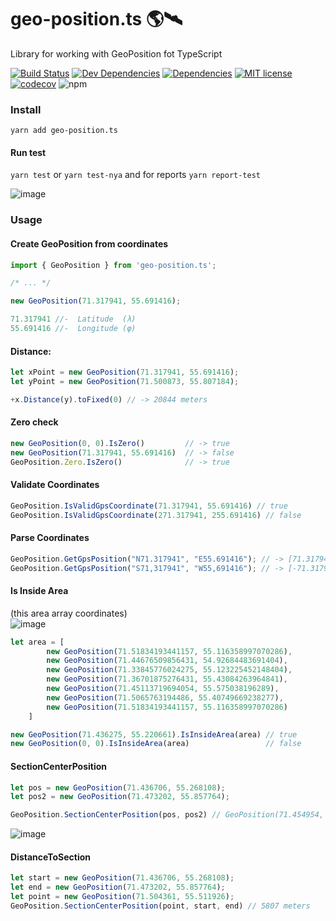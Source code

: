 # geo-position.ts 🌎🛰  
Library for working with GeoPosition fot TypeScript   

[![Build Status](https://travis-ci.org/0xF6/geo-position.ts.svg?branch=master)](https://travis-ci.org/0xF6/geo-position.ts)
[![Dev Dependencies](https://img.shields.io/david/dev/0xF6/geo-position.ts.svg)](https://david-dm.org/0xF6/geo-position.ts?type=dev)
[![Dependencies](https://img.shields.io/david/0xF6/geo-position.ts.svg)](https://david-dm.org/0xF6/geo-position.ts)
[![MIT license](http://img.shields.io/badge/license-MIT-brightgreen.svg)](http://opensource.org/licenses/MIT)
[![codecov](https://codecov.io/gh/0xF6/geo-position.ts/branch/master/graph/badge.svg)](https://codecov.io/gh/0xF6/geo-position.ts)
![npm](https://img.shields.io/npm/dt/geo-position.ts.svg)
        
### Install

`yarn add geo-position.ts`


#### Run test

`yarn test` or `yarn test-nya` and for reports `yarn report-test`
   
![image](https://user-images.githubusercontent.com/13326808/41824817-97fd8e32-781f-11e8-8d0b-4f16d1aa5174.png)
   


### Usage


#### Create GeoPosition from  coordinates   
```TypeScript
import { GeoPosition } from 'geo-position.ts';

/* ... */

new GeoPosition(71.317941, 55.691416);

71.317941 //-  Latitude  (λ)
55.691416 //-  Longitude (φ)

```

#### Distance:
```TypeScript
let xPoint = new GeoPosition(71.317941, 55.691416);
let yPoint = new GeoPosition(71.500873, 55.807184);

+x.Distance(y).toFixed(0) // -> 20844 meters
```

#### Zero check
```TypeScript
new GeoPosition(0, 0).IsZero()         // -> true
new GeoPosition(71.317941, 55.691416)  // -> false
GeoPosition.Zero.IsZero()              // -> true
```

#### Validate Coordinates
```TypeScript
GeoPosition.IsValidGpsCoordinate(71.317941, 55.691416) // true
GeoPosition.IsValidGpsCoordinate(271.317941, 255.691416) // false
```

#### Parse Coordinates
```TypeScript
GeoPosition.GetGpsPosition("N71.317941", "E55.691416"); // -> [71.317941, 55.691416]
GeoPosition.GetGpsPosition("S71,317941", "W55,691416"); // -> [-71.317941, -55.691416]
```

#### Is Inside Area

(this area array coordinates)    
![image](https://user-images.githubusercontent.com/13326808/41824743-458f1ef0-781e-11e8-9ca3-f3396bb26ad5.png)

```TypeScript
let area = [
        new GeoPosition(71.51834193441157, 55.116358997070286),
        new GeoPosition(71.44676509856431, 54.92684483691404),
        new GeoPosition(71.33845776024275, 55.123225452148404),
        new GeoPosition(71.36701875276431, 55.43084263964841),
        new GeoPosition(71.45113719694054, 55.575038196289),
        new GeoPosition(71.5065763194486, 55.40749669238277),
        new GeoPosition(71.51834193441157, 55.116358997070286)
    ]

new GeoPosition(71.436275, 55.220661).IsInsideArea(area) // true
new GeoPosition(0, 0).IsInsideArea(area)                 // false
```
#### SectionCenterPosition
```TypeScript
let pos = new GeoPosition(71.436706, 55.268108);
let pos2 = new GeoPosition(71.473202, 55.857764);

GeoPosition.SectionCenterPosition(pos, pos2) // GeoPosition(71.454954, 55.562936)
```

![image](https://user-images.githubusercontent.com/13326808/41824788-1dd79602-781f-11e8-9fc2-3f8f8f1a4fde.png)

#### DistanceToSection
```TypeScript
let start = new GeoPosition(71.436706, 55.268108);
let end = new GeoPosition(71.473202, 55.857764);
let point = new GeoPosition(71.504361, 55.511926);
GeoPosition.SectionCenterPosition(point, start, end) // 5807 meters
```

